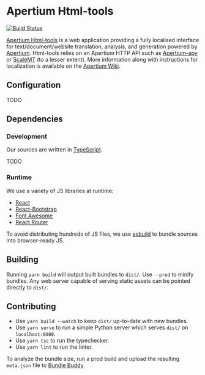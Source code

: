 # Apertium Html-tools

[![Build
Status](https://github.com/sushain97/apertium-html-tools-v2/workflows/Check/badge.svg?branch=master)](https://github.com/sushain97/apertium-html-tools-v2/actions/workflows/check.yml?query=branch%3Amaster)

[Apertium Html-tools][1] is a web application providing a fully localised
interface for text/document/website translation, analysis, and generation
powered by [Apertium][2]. Html-tools relies on an Apertium HTTP API such as
[Apertium-apy][3] or [ScaleMT][4] (to a lesser extent). More information along
with instructions for localization is available on the [Apertium Wiki][5].

## Configuration

TODO

## Dependencies

### Development

Our sources are written in [TypeScript][6].

TODO

### Runtime

We use a variety of JS libraries at runtime:

- [React](https://reactjs.org/)
- [React-Bootstrap](https://react-bootstrap.netlify.app/)
- [Font Awesome](https://fontawesome.com/)
- [React Router](https://reactrouter.com/)

To avoid distributing hundreds of JS files, we use [esbuild][7] to bundle
sources into browser-ready JS.

## Building

Running `yarn build` will output built bundles to `dist/`. Use `--prod` to
minify bundles. Any web server capable of serving static assets can be pointed
directly to `dist/`.

## Contributing

- Use `yarn build --watch` to keep `dist/` up-to-date with new bundles.
- Use `yarn serve` to run a simple Python server which serves `dist/` on
  `localhost:8000`.
- Use `yarn tsc` to run the typechecker.
- Use `yarn lint` to run the linter.

To analyze the bundle size, run a prod build and upload the resulting
`meta.json` file to [Bundle Buddy][8].

[1]: http://wiki.apertium.org/wiki/Apertium-html-tools
[2]: http://apertium.org
[3]: http://wiki.apertium.org/wiki/Apertium-apy
[4]: http://wiki.apertium.org/wiki/ScaleMT
[5]: http://wiki.apertium.org/wiki/Apertium-html-tools
[6]: https://www.typescriptlang.org/
[7]: https://esbuild.github.io/
[8]: https://bundle-buddy.com/
